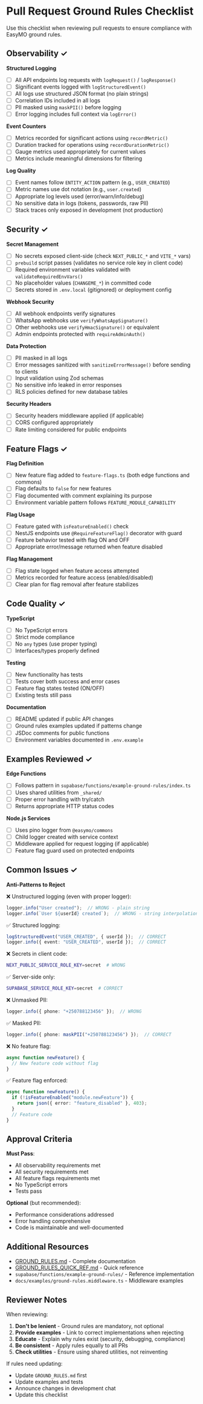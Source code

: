 # Pull Request Ground Rules Checklist

Use this checklist when reviewing pull requests to ensure compliance with EasyMO ground rules.

## Observability ✓

**Structured Logging**
- [ ] All API endpoints log requests with `logRequest()` / `logResponse()`
- [ ] Significant events logged with `logStructuredEvent()`
- [ ] All logs use structured JSON format (no plain strings)
- [ ] Correlation IDs included in all logs
- [ ] PII masked using `maskPII()` before logging
- [ ] Error logging includes full context via `logError()`

**Event Counters**
- [ ] Metrics recorded for significant actions using `recordMetric()`
- [ ] Duration tracked for operations using `recordDurationMetric()`
- [ ] Gauge metrics used appropriately for current values
- [ ] Metrics include meaningful dimensions for filtering

**Log Quality**
- [ ] Event names follow `ENTITY_ACTION` pattern (e.g., `USER_CREATED`)
- [ ] Metric names use dot notation (e.g., `user.created`)
- [ ] Appropriate log levels used (error/warn/info/debug)
- [ ] No sensitive data in logs (tokens, passwords, raw PII)
- [ ] Stack traces only exposed in development (not production)

## Security ✓

**Secret Management**
- [ ] No secrets exposed client-side (check `NEXT_PUBLIC_*` and `VITE_*` vars)
- [ ] `prebuild` script passes (validates no service role key in client code)
- [ ] Required environment variables validated with `validateRequiredEnvVars()`
- [ ] No placeholder values (`CHANGEME_*`) in committed code
- [ ] Secrets stored in `.env.local` (gitignored) or deployment config

**Webhook Security**
- [ ] All webhook endpoints verify signatures
- [ ] WhatsApp webhooks use `verifyWhatsAppSignature()`
- [ ] Other webhooks use `verifyHmacSignature()` or equivalent
- [ ] Admin endpoints protected with `requireAdminAuth()`

**Data Protection**
- [ ] PII masked in all logs
- [ ] Error messages sanitized with `sanitizeErrorMessage()` before sending to clients
- [ ] Input validation using Zod schemas
- [ ] No sensitive info leaked in error responses
- [ ] RLS policies defined for new database tables

**Security Headers**
- [ ] Security headers middleware applied (if applicable)
- [ ] CORS configured appropriately
- [ ] Rate limiting considered for public endpoints

## Feature Flags ✓

**Flag Definition**
- [ ] New feature flag added to `feature-flags.ts` (both edge functions and commons)
- [ ] Flag defaults to `false` for new features
- [ ] Flag documented with comment explaining its purpose
- [ ] Environment variable pattern follows `FEATURE_MODULE_CAPABILITY`

**Flag Usage**
- [ ] Feature gated with `isFeatureEnabled()` check
- [ ] NestJS endpoints use `@RequireFeatureFlag()` decorator with guard
- [ ] Feature behavior tested with flag ON and OFF
- [ ] Appropriate error/message returned when feature disabled

**Flag Management**
- [ ] Flag state logged when feature access attempted
- [ ] Metrics recorded for feature access (enabled/disabled)
- [ ] Clear plan for flag removal after feature stabilizes

## Code Quality ✓

**TypeScript**
- [ ] No TypeScript errors
- [ ] Strict mode compliance
- [ ] No `any` types (use proper typing)
- [ ] Interfaces/types properly defined

**Testing**
- [ ] New functionality has tests
- [ ] Tests cover both success and error cases
- [ ] Feature flag states tested (ON/OFF)
- [ ] Existing tests still pass

**Documentation**
- [ ] README updated if public API changes
- [ ] Ground rules examples updated if patterns change
- [ ] JSDoc comments for public functions
- [ ] Environment variables documented in `.env.example`

## Examples Reviewed ✓

**Edge Functions**
- [ ] Follows pattern in `supabase/functions/example-ground-rules/index.ts`
- [ ] Uses shared utilities from `_shared/`
- [ ] Proper error handling with try/catch
- [ ] Returns appropriate HTTP status codes

**Node.js Services**
- [ ] Uses pino logger from `@easymo/commons`
- [ ] Child logger created with service context
- [ ] Middleware applied for request logging (if applicable)
- [ ] Feature flag guard used on protected endpoints

## Common Issues ✓

**Anti-Patterns to Reject**

❌ Unstructured logging (even with proper logger):
```typescript
logger.info("User created");  // WRONG - plain string
logger.info(`User ${userId} created`);  // WRONG - string interpolation
```
✅ Structured logging:
```typescript
logStructuredEvent("USER_CREATED", { userId });  // CORRECT
logger.info({ event: "USER_CREATED", userId });  // CORRECT
```

❌ Secrets in client code:
```bash
NEXT_PUBLIC_SERVICE_ROLE_KEY=secret  # WRONG
```
✅ Server-side only:
```bash
SUPABASE_SERVICE_ROLE_KEY=secret  # CORRECT
```

❌ Unmasked PII:
```typescript
logger.info({ phone: "+250788123456" });  // WRONG
```
✅ Masked PII:
```typescript
logger.info({ phone: maskPII("+250788123456") });  // CORRECT
```

❌ No feature flag:
```typescript
async function newFeature() {
  // New feature code without flag
}
```
✅ Feature flag enforced:
```typescript
async function newFeature() {
  if (!isFeatureEnabled("module.newFeature")) {
    return json({ error: "feature_disabled" }, 403);
  }
  // Feature code
}
```

## Approval Criteria

**Must Pass**:
- All observability requirements met
- All security requirements met
- All feature flags requirements met
- No TypeScript errors
- Tests pass

**Optional** (but recommended):
- Performance considerations addressed
- Error handling comprehensive
- Code is maintainable and well-documented

## Additional Resources

- [GROUND_RULES.md](GROUND_RULES.md) - Complete documentation
- [GROUND_RULES_QUICK_REF.md](GROUND_RULES_QUICK_REF.md) - Quick reference
- `supabase/functions/example-ground-rules/` - Reference implementation
- `docs/examples/ground-rules.middleware.ts` - Middleware examples

## Reviewer Notes

When reviewing:

1. **Don't be lenient** - Ground rules are mandatory, not optional
2. **Provide examples** - Link to correct implementations when rejecting
3. **Educate** - Explain why rules exist (security, debugging, compliance)
4. **Be consistent** - Apply rules equally to all PRs
5. **Check utilities** - Ensure using shared utilities, not reinventing

If rules need updating:
- Update `GROUND_RULES.md` first
- Update examples and tests
- Announce changes in development chat
- Update this checklist
